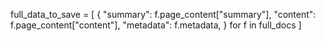 full_data_to_save = [
            {
                "summary": f.page_content["summary"],
                "content": f.page_content["content"],
                "metadata": f.metadata,
            }
            for f in full_docs
        ]
